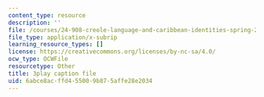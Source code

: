 ```yaml
---
content_type: resource
description: ''
file: /courses/24-908-creole-language-and-caribbean-identities-spring-2017/6abce8acffd455009b875affe28e2034_g0KqIIEjXiM.vtt
file_type: application/x-subrip
learning_resource_types: []
license: https://creativecommons.org/licenses/by-nc-sa/4.0/
ocw_type: OCWFile
resourcetype: Other
title: 3play caption file
uid: 6abce8ac-ffd4-5500-9b87-5affe28e2034
---
```

